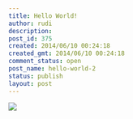 ```yaml
---
title: Hello World!
author: rudi
description: 
post_id: 375
created: 2014/06/10 00:24:18
created_gmt: 2014/06/10 00:24:18
comment_status: open
post_name: hello-world-2
status: publish
layout: post
---
```


![](http://66.media.tumblr.com/d747ae1565936bbb55b204dcf2dd6bb8/tumblr_inline_n6xfqz1rKH1rp77v0.jpg)